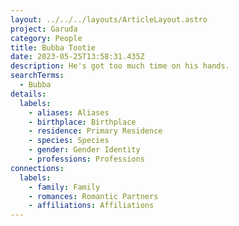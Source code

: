```yaml
---
layout: ../../../layouts/ArticleLayout.astro
project: Garuda
category: People
title: Bubba Tootie
date: 2023-05-25T13:58:31.435Z
description: He's got too much time on his hands.
searchTerms:
  - Bubba
details:
  labels:
    - aliases: Aliases
    - birthplace: Birthplace
    - residence: Primary Residence
    - species: Species
    - gender: Gender Identity
    - professions: Professions
connections:
  labels:
    - family: Family
    - romances: Romantic Partners
    - affiliations: Affiliations
---
```

